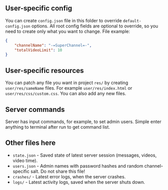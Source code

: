 ## User-specific config
You can create `config.json` file in this folder to override `default-config.json` options.
All root config fields are optional to override, so you need to create only what you want to change.
File example:
```json
{
	"channelName": "-=SuperChannel=-",
	"totalVideoLimit": 10
}
```
## User-specific resources
You can patch any file you want in project `res/` by creating `user/res/sameName` files.
For example `user/res/index.html` or `user/res/css/custom.css`.
You can also add any new files.

## Server commands
Server has input commands, for example, to set admin users. Simple enter anything to terminal after run to get command list.

## Other files here
- `state.json` - Saved state of latest server session (messages, videos, video time).
- `users.json` - Admin names with password hashes and random channel-specific salt. Do not share this file!
- `crashes/` - Latest error logs, when the server crashes.
- `logs/` - Latest activity logs, saved when the server shuts down.
